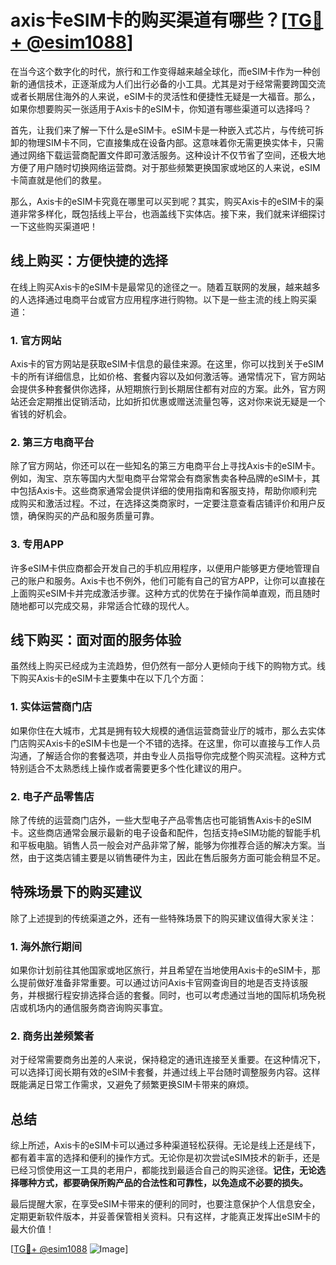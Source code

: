 # axis卡eSIM卡的购买渠道有哪些？[[TG💪+ @esim1088](https://t.me/s/esim1088)]

在当今这个数字化的时代，旅行和工作变得越来越全球化，而eSIM卡作为一种创新的通信技术，正逐渐成为人们出行必备的小工具。尤其是对于经常需要跨国交流或者长期居住海外的人来说，eSIM卡的灵活性和便捷性无疑是一大福音。那么，如果你想要购买一张适用于Axis卡的eSIM卡，你知道有哪些渠道可以选择吗？

首先，让我们来了解一下什么是eSIM卡。eSIM卡是一种嵌入式芯片，与传统可拆卸的物理SIM卡不同，它直接集成在设备内部。这意味着你无需更换实体卡，只需通过网络下载运营商配置文件即可激活服务。这种设计不仅节省了空间，还极大地方便了用户随时切换网络运营商。对于那些频繁更换国家或地区的人来说，eSIM卡简直就是他们的救星。

那么，Axis卡的eSIM卡究竟在哪里可以买到呢？其实，购买Axis卡的eSIM卡的渠道非常多样化，既包括线上平台，也涵盖线下实体店。接下来，我们就来详细探讨一下这些购买渠道吧！

## 线上购买：方便快捷的选择

在线上购买Axis卡的eSIM卡是最常见的途径之一。随着互联网的发展，越来越多的人选择通过电商平台或官方应用程序进行购物。以下是一些主流的线上购买渠道：

### 1. 官方网站

Axis卡的官方网站是获取eSIM卡信息的最佳来源。在这里，你可以找到关于eSIM卡的所有详细信息，比如价格、套餐内容以及如何激活等。通常情况下，官方网站会提供多种套餐供你选择，从短期旅行到长期居住都有对应的方案。此外，官方网站还会定期推出促销活动，比如折扣优惠或赠送流量包等，这对你来说无疑是一个省钱的好机会。

### 2. 第三方电商平台

除了官方网站，你还可以在一些知名的第三方电商平台上寻找Axis卡的eSIM卡。例如，淘宝、京东等国内大型电商平台常常会有商家售卖各种品牌的eSIM卡，其中包括Axis卡。这些商家通常会提供详细的使用指南和客服支持，帮助你顺利完成购买和激活过程。不过，在选择这类商家时，一定要注意查看店铺评价和用户反馈，确保购买的产品和服务质量可靠。

### 3. 专用APP

许多eSIM卡供应商都会开发自己的手机应用程序，以便用户能够更方便地管理自己的账户和服务。Axis卡也不例外，他们可能有自己的官方APP，让你可以直接在上面购买eSIM卡并完成激活步骤。这种方式的优势在于操作简单直观，而且随时随地都可以完成交易，非常适合忙碌的现代人。

## 线下购买：面对面的服务体验

虽然线上购买已经成为主流趋势，但仍然有一部分人更倾向于线下的购物方式。线下购买Axis卡的eSIM卡主要集中在以下几个方面：

### 1. 实体运营商门店

如果你住在大城市，尤其是拥有较大规模的通信运营商营业厅的城市，那么去实体门店购买Axis卡的eSIM卡也是一个不错的选择。在这里，你可以直接与工作人员沟通，了解适合你的套餐选项，并由专业人员指导你完成整个购买流程。这种方式特别适合不太熟悉线上操作或者需要更多个性化建议的用户。

### 2. 电子产品零售店

除了传统的运营商门店外，一些大型电子产品零售店也可能销售Axis卡的eSIM卡。这些商店通常会展示最新的电子设备和配件，包括支持eSIM功能的智能手机和平板电脑。销售人员一般会对产品非常了解，能够为你推荐合适的解决方案。当然，由于这类店铺主要是以销售硬件为主，因此在售后服务方面可能会稍显不足。

## 特殊场景下的购买建议

除了上述提到的传统渠道之外，还有一些特殊场景下的购买建议值得大家关注：

### 1. 海外旅行期间

如果你计划前往其他国家或地区旅行，并且希望在当地使用Axis卡的eSIM卡，那么提前做好准备非常重要。可以通过访问Axis卡官网查询目的地是否支持该服务，并根据行程安排选择合适的套餐。同时，也可以考虑通过当地的国际机场免税店或机场内的通信服务商咨询购买事宜。

### 2. 商务出差频繁者

对于经常需要商务出差的人来说，保持稳定的通讯连接至关重要。在这种情况下，可以选择订阅长期有效的eSIM卡套餐，并通过线上平台随时调整服务内容。这样既能满足日常工作需求，又避免了频繁更换SIM卡带来的麻烦。

## 总结

综上所述，Axis卡的eSIM卡可以通过多种渠道轻松获得。无论是线上还是线下，都有着丰富的选择和便利的操作方式。无论你是初次尝试eSIM技术的新手，还是已经习惯使用这一工具的老用户，都能找到最适合自己的购买途径。**记住，无论选择哪种方式，都要确保所购产品的合法性和可靠性，以免造成不必要的损失。**

最后提醒大家，在享受eSIM卡带来的便利的同时，也要注意保护个人信息安全，定期更新软件版本，并妥善保管相关资料。只有这样，才能真正发挥出eSIM卡的最大价值！

[[TG💪+ @esim1088](https://t.me/s/esim1088) ![Image](https://i.postimg.cc/4NQfJmqS/Snipaste-2025-05-13-00-14-12.png)]
